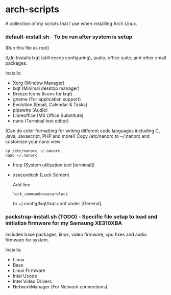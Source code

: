 # arch-scripts

A collection of my scripts that I use when installing Arch Linux.
### default-install.sh - To be run after system is setup
(Run this file as root)

tl,dr: Installs lxqt (still needs configuring), audio, office suite, and other small packages.

Installs:
- Xorg (Window Manager)
- lxqt (Minimal desktop manager)
- Breeze Icons (Icons for lxqt)
- gnome (For application support)
- Evolution (Email, Calendar & Tasks)
- pipewire (Audio)
- Libreoffice (MS Office Substitute)
- nano (Terminal text editor)
 
(Can do color formatting for writing different code languages including C, Java, Javascript, PHP and more!)
Copy /etc/nanorc to ~/.nanorc and customize your nano view
```
cp /etc/nanorc ~/.nanorc
nano ~/.nanorc
```
- htop (System utilization tool [terminal])
- xsecurelock (Lock Screen)

  Add line
  ```
  lock_command=xsecurelock
  ```
  to ~/.config/lxqt/lxqt.conf under [General]

### packstrap-install.sh (TODO) - Specific file setup to load and initialize firmware for my Samsung XE310XBA

Includes base packages, linux, video firmware, cpu fixes and audio firmware for system.

Installs:
- Linux
- Base
- Linux Firmware
- Intel Ucode
- Intel Video Drivers
- NetworkManager (For Network connections)
